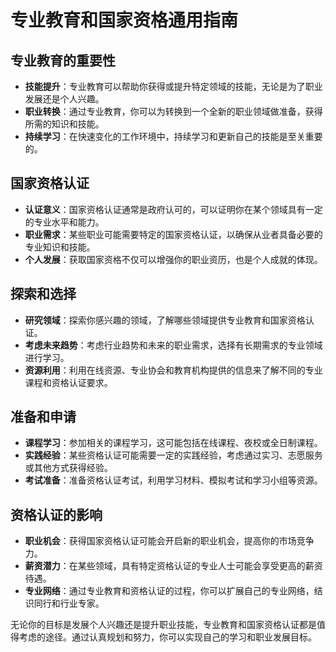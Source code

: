 # 专业教育和国家资格通用指南

## 专业教育的重要性

- **技能提升**：专业教育可以帮助你获得或提升特定领域的技能，无论是为了职业发展还是个人兴趣。
- **职业转换**：通过专业教育，你可以为转换到一个全新的职业领域做准备，获得所需的知识和技能。
- **持续学习**：在快速变化的工作环境中，持续学习和更新自己的技能是至关重要的。

## 国家资格认证

- **认证意义**：国家资格认证通常是政府认可的，可以证明你在某个领域具有一定的专业水平和能力。
- **职业需求**：某些职业可能需要特定的国家资格认证，以确保从业者具备必要的专业知识和技能。
- **个人发展**：获取国家资格不仅可以增强你的职业资历，也是个人成就的体现。

## 探索和选择

- **研究领域**：探索你感兴趣的领域，了解哪些领域提供专业教育和国家资格认证。
- **考虑未来趋势**：考虑行业趋势和未来的职业需求，选择有长期需求的专业领域进行学习。
- **资源利用**：利用在线资源、专业协会和教育机构提供的信息来了解不同的专业课程和资格认证要求。

## 准备和申请

- **课程学习**：参加相关的课程学习，这可能包括在线课程、夜校或全日制课程。
- **实践经验**：某些资格认证可能需要一定的实践经验，考虑通过实习、志愿服务或其他方式获得经验。
- **考试准备**：准备资格认证考试，利用学习材料、模拟考试和学习小组等资源。

## 资格认证的影响

- **职业机会**：获得国家资格认证可能会开启新的职业机会，提高你的市场竞争力。
- **薪资潜力**：在某些领域，具有特定资格认证的专业人士可能会享受更高的薪资待遇。
- **专业网络**：通过专业教育和资格认证的过程，你可以扩展自己的专业网络，结识同行和行业专家。

无论你的目标是发展个人兴趣还是提升职业技能，专业教育和国家资格认证都是值得考虑的途径。通过认真规划和努力，你可以实现自己的学习和职业发展目标。